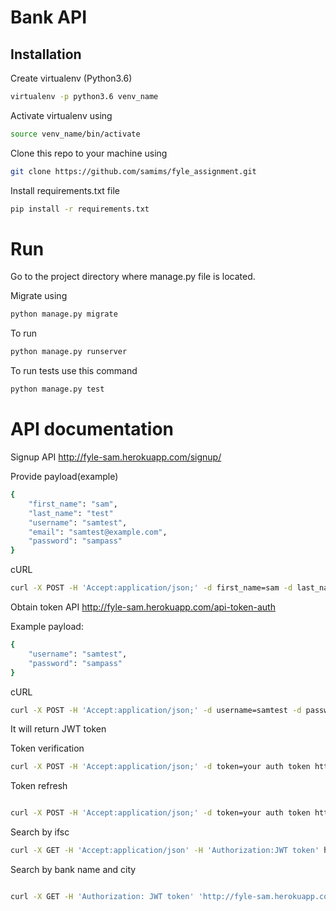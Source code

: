 # Bank API

## Installation

Create virtualenv (Python3.6)
```bash
virtualenv -p python3.6 venv_name
```
Activate virtualenv using
```bash
source venv_name/bin/activate
```
Clone this repo to your machine using
```bash
git clone https://github.com/samims/fyle_assignment.git
```
Install requirements.txt file
```bash
pip install -r requirements.txt
```

# Run 
Go to the project directory 
where manage.py file is located.

Migrate using
```bash
python manage.py migrate
```

To run
```bash
python manage.py runserver
```

To run tests use this command
```bash
python manage.py test
```
# API documentation

Signup API http://fyle-sam.herokuapp.com/signup/ 

Provide payload(example) 
```bash
{
    "first_name": "sam",
    "last_name": "test"
    "username": "samtest",
    "email": "samtest@example.com",
    "password": "sampass"
}
```
cURL

```bash
curl -X POST -H 'Accept:application/json;' -d first_name=sam -d last_name=test -d username=samtest -d email=samtest@example.com -d password=sampass http://fyle-sam.herokuapp.com/signup/

```

Obtain token API http://fyle-sam.herokuapp.com/api-token-auth 

Example payload:
```bash
{
    "username": "samtest",
    "password": "sampass"
}

```

cURL
```bash
curl -X POST -H 'Accept:application/json;' -d username=samtest -d password=sampass http://fyle-sam.herokuapp.com/api-token-auth/

```

It will return JWT token

Token verification

```bash
curl -X POST -H 'Accept:application/json;' -d token=your auth token http://fyle-sam.herokuapp.com/api-token-verify/
```

Token refresh

```bash

curl -X POST -H 'Accept:application/json;' -d token=your auth token http://fyle-sam.herokuapp.com/api-token-refresh/
```



Search by ifsc

```bash
curl -X GET -H 'Accept:application/json' -H 'Authorization:JWT token' http://fyle-sam.herokuapp.com/banks/?ifsc=ABHY0065028

```


Search by bank name and city
```bash

curl -X GET -H 'Authorization: JWT token' 'http://fyle-sam.herokuapp.com/banks/branch/?city=Kolkata&name=State%20Bank%20of%20India'

```
